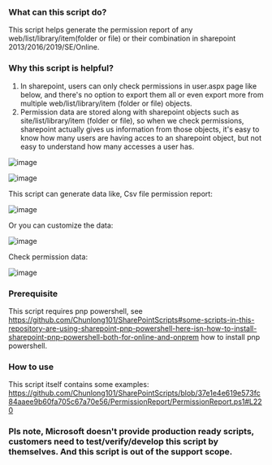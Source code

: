 ### What can this script do? 

This script helps generate the permission report of any web/list/library/item(folder or file) or their combination in sharepoint 2013/2016/2019/SE/Online. 

### Why this script is helpful? 

1. In sharepoint, users can only check permissions in user.aspx page like below, and there's no option to export them all or even export more from multiple web/list/library/item (folder or file) objects. 
2. Permission data are stored along with sharepoint objects such as site/list/library/item (folder or file), so when we check permissions, sharepoint actually gives us information from those objects, it's easy to know how many users are having acces to an sharepoint object, but not easy to understand how many accesses a user has. 

![image](https://user-images.githubusercontent.com/9314578/169375648-26088d49-3868-465a-bee0-084dc1de8be0.png)

![image](https://user-images.githubusercontent.com/9314578/169375785-e2bf22c0-65e8-4d8c-a22f-b5f64b3e5f3c.png)

This script can generate data like, Csv file permission report: 

![image](https://user-images.githubusercontent.com/9314578/169374805-2aa79e7c-3f30-4c78-a57b-913dc2480d49.png)

Or you can customize the data: 

![image](https://user-images.githubusercontent.com/9314578/169374580-d078f050-0821-4170-949e-a19f6cba053d.png)

Check permission data: 

![image](https://user-images.githubusercontent.com/9314578/169375115-30729fae-d99e-49be-a611-265d73f069e2.png)

### Prerequisite 

This script requires pnp powershell, see https://github.com/Chunlong101/SharePointScripts#some-scripts-in-this-repository-are-using-sharepoint-pnp-powershell-here-isn-how-to-install-sharepoint-pnp-powershell-both-for-online-and-onprem how to install pnp powershell. 

### How to use 

This script itself contains some examples: https://github.com/Chunlong101/SharePointScripts/blob/37e1e4e619e573fc84aaee9b60fa705c67a70e56/PermissionReport/PermissionReport.ps1#L220

### Pls note, Microsoft doesn't provide production ready scripts, customers need to test/verify/develop this script by themselves. And this script is out of the support scope.
